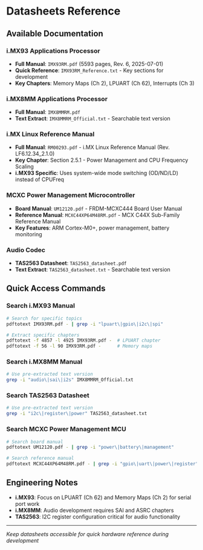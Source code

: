# Datasheets Reference

## Available Documentation

### i.MX93 Applications Processor
- **Full Manual**: `IMX93RM.pdf` (5593 pages, Rev. 6, 2025-07-01)
- **Quick Reference**: `IMX93RM_Reference.txt` - Key sections for development
- **Key Chapters**: Memory Maps (Ch 2), LPUART (Ch 62), Interrupts (Ch 3)

### i.MX8MM Applications Processor  
- **Full Manual**: `IMX8MMRM.pdf`
- **Text Extract**: `IMX8MMRM_Official.txt` - Searchable text version

### i.MX Linux Reference Manual
- **Full Manual**: `RM00293.pdf` - i.MX Linux Reference Manual (Rev. LF6.12.34_2.1.0)
- **Key Chapter**: Section 2.5.1 - Power Management and CPU Frequency Scaling
- **i.MX93 Specific**: Uses system-wide mode switching (OD/ND/LD) instead of CPUFreq

### MCXC Power Management Microcontroller
- **Board Manual**: `UM12120.pdf` - FRDM-MCXC444 Board User Manual
- **Reference Manual**: `MCXC44XP64M48RM.pdf` - MCX C44X Sub-Family Reference Manual
- **Key Features**: ARM Cortex-M0+, power management, battery monitoring

### Audio Codec
- **TAS2563 Datasheet**: `TAS2563_datasheet.pdf`
- **Text Extract**: `TAS2563_datasheet.txt` - Searchable text version

## Quick Access Commands

### Search i.MX93 Manual
```bash
# Search for specific topics
pdftotext IMX93RM.pdf - | grep -i "lpuart\|gpio\|i2c\|spi"

# Extract specific chapters
pdftotext -f 4857 -l 4925 IMX93RM.pdf -  # LPUART chapter
pdftotext -f 56 -l 90 IMX93RM.pdf -      # Memory maps
```

### Search i.MX8MM Manual
```bash
# Use pre-extracted text version
grep -i "audio\|sai\|i2s" IMX8MMRM_Official.txt
```

### Search TAS2563 Datasheet
```bash
# Use pre-extracted text version  
grep -i "i2c\|register\|power" TAS2563_datasheet.txt
```

### Search MCXC Power Management MCU
```bash
# Search board manual
pdftotext UM12120.pdf - | grep -i "power\|battery\|management"

# Search reference manual
pdftotext MCXC44XP64M48RM.pdf - | grep -i "gpio\|uart\|power\|register"
```

## Engineering Notes

- **i.MX93**: Focus on LPUART (Ch 62) and Memory Maps (Ch 2) for serial port work
- **i.MX8MM**: Audio development requires SAI and ASRC chapters
- **TAS2563**: I2C register configuration critical for audio functionality

---
*Keep datasheets accessible for quick hardware reference during development*
